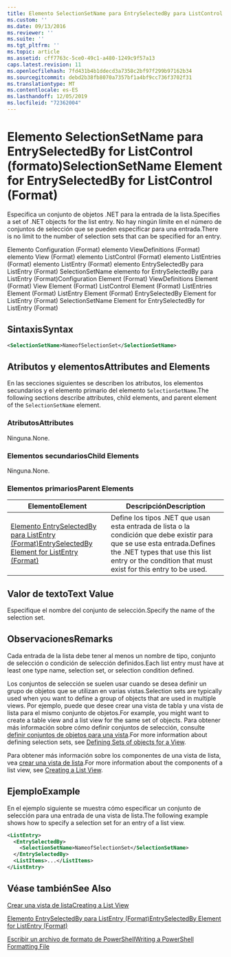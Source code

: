 ```yaml
---
title: Elemento SelectionSetName para EntrySelectedBy para ListControl (Format) | Microsoft Docs
ms.custom: ''
ms.date: 09/13/2016
ms.reviewer: ''
ms.suite: ''
ms.tgt_pltfrm: ''
ms.topic: article
ms.assetid: cff7763c-5ce0-49c1-a480-1249c9f57a13
caps.latest.revision: 11
ms.openlocfilehash: 7fd431b4b1ddecd3a7358c2bf97f299b97162b34
ms.sourcegitcommit: debd2b38fb8070a7357bf1a4bf9cc736f3702f31
ms.translationtype: MT
ms.contentlocale: es-ES
ms.lasthandoff: 12/05/2019
ms.locfileid: "72362004"
---
```

# <a name="selectionsetname-element-for-entryselectedby-for-listcontrol-format"></a><span data-ttu-id="eab88-102">Elemento SelectionSetName para EntrySelectedBy for ListControl (formato)</span><span class="sxs-lookup"><span data-stu-id="eab88-102">SelectionSetName Element for EntrySelectedBy for ListControl (Format)</span></span>

<span data-ttu-id="eab88-103">Especifica un conjunto de objetos .NET para la entrada de la lista.</span><span class="sxs-lookup"><span data-stu-id="eab88-103">Specifies a set of .NET objects for the list entry.</span></span> <span data-ttu-id="eab88-104">No hay ningún límite en el número de conjuntos de selección que se pueden especificar para una entrada.</span><span class="sxs-lookup"><span data-stu-id="eab88-104">There is no limit to the number of selection sets that can be specified for an entry.</span></span>

<span data-ttu-id="eab88-105">Elemento Configuration (Format) elemento ViewDefinitions (Format) elemento View (Format) elemento ListControl (Format) elemento ListEntries (Format) elemento ListEntry (Format) elemento EntrySelectedBy para ListEntry (Format) SelectionSetName elemento for EntrySelectedBy para ListEntry (Format)</span><span class="sxs-lookup"><span data-stu-id="eab88-105">Configuration Element (Format) ViewDefinitions Element (Format) View Element (Format) ListControl Element (Format) ListEntries Element (Format) ListEntry Element (Format) EntrySelectedBy Element for ListEntry (Format) SelectionSetName Element for EntrySelectedBy for ListEntry (Format)</span></span>

## <a name="syntax"></a><span data-ttu-id="eab88-106">Sintaxis</span><span class="sxs-lookup"><span data-stu-id="eab88-106">Syntax</span></span>

```xml
<SelectionSetName>NameofSelectionSet</SelectionSetName>
```

## <a name="attributes-and-elements"></a><span data-ttu-id="eab88-107">Atributos y elementos</span><span class="sxs-lookup"><span data-stu-id="eab88-107">Attributes and Elements</span></span>

<span data-ttu-id="eab88-108">En las secciones siguientes se describen los atributos, los elementos secundarios y el elemento primario del elemento `SelectionSetName`.</span><span class="sxs-lookup"><span data-stu-id="eab88-108">The following sections describe attributes, child elements, and parent element of the `SelectionSetName` element.</span></span>

### <a name="attributes"></a><span data-ttu-id="eab88-109">Atributos</span><span class="sxs-lookup"><span data-stu-id="eab88-109">Attributes</span></span>

<span data-ttu-id="eab88-110">Ninguna.</span><span class="sxs-lookup"><span data-stu-id="eab88-110">None.</span></span>

### <a name="child-elements"></a><span data-ttu-id="eab88-111">Elementos secundarios</span><span class="sxs-lookup"><span data-stu-id="eab88-111">Child Elements</span></span>

<span data-ttu-id="eab88-112">Ninguna.</span><span class="sxs-lookup"><span data-stu-id="eab88-112">None.</span></span>

### <a name="parent-elements"></a><span data-ttu-id="eab88-113">Elementos primarios</span><span class="sxs-lookup"><span data-stu-id="eab88-113">Parent Elements</span></span>

|<span data-ttu-id="eab88-114">Elemento</span><span class="sxs-lookup"><span data-stu-id="eab88-114">Element</span></span>|<span data-ttu-id="eab88-115">Descripción</span><span class="sxs-lookup"><span data-stu-id="eab88-115">Description</span></span>|
|-------------|-----------------|
|[<span data-ttu-id="eab88-116">Elemento EntrySelectedBy para ListEntry (Format)</span><span class="sxs-lookup"><span data-stu-id="eab88-116">EntrySelectedBy Element for ListEntry (Format)</span></span>](./entryselectedby-element-for-listentry-for-listcontrol-format.md)|<span data-ttu-id="eab88-117">Define los tipos .NET que usan esta entrada de lista o la condición que debe existir para que se use esta entrada.</span><span class="sxs-lookup"><span data-stu-id="eab88-117">Defines the .NET types that use this list entry or the condition that must exist for this entry to be used.</span></span>|

## <a name="text-value"></a><span data-ttu-id="eab88-118">Valor de texto</span><span class="sxs-lookup"><span data-stu-id="eab88-118">Text Value</span></span>

<span data-ttu-id="eab88-119">Especifique el nombre del conjunto de selección.</span><span class="sxs-lookup"><span data-stu-id="eab88-119">Specify the name of the selection set.</span></span>

## <a name="remarks"></a><span data-ttu-id="eab88-120">Observaciones</span><span class="sxs-lookup"><span data-stu-id="eab88-120">Remarks</span></span>

<span data-ttu-id="eab88-121">Cada entrada de la lista debe tener al menos un nombre de tipo, conjunto de selección o condición de selección definidos.</span><span class="sxs-lookup"><span data-stu-id="eab88-121">Each list entry must have at least one type name, selection set, or selection condition defined.</span></span>

<span data-ttu-id="eab88-122">Los conjuntos de selección se suelen usar cuando se desea definir un grupo de objetos que se utilizan en varias vistas.</span><span class="sxs-lookup"><span data-stu-id="eab88-122">Selection sets are typically used when you want to define a group of objects that are used in multiple views.</span></span> <span data-ttu-id="eab88-123">Por ejemplo, puede que desee crear una vista de tabla y una vista de lista para el mismo conjunto de objetos.</span><span class="sxs-lookup"><span data-stu-id="eab88-123">For example, you might want to create a table view and a list view for the same set of objects.</span></span> <span data-ttu-id="eab88-124">Para obtener más información sobre cómo definir conjuntos de selección, consulte [definir conjuntos de objetos para una vista](./defining-selection-sets.md).</span><span class="sxs-lookup"><span data-stu-id="eab88-124">For more information about defining selection sets, see [Defining Sets of objects for a View](./defining-selection-sets.md).</span></span>

<span data-ttu-id="eab88-125">Para obtener más información sobre los componentes de una vista de lista, vea [crear una vista de lista](./creating-a-list-view.md).</span><span class="sxs-lookup"><span data-stu-id="eab88-125">For more information about the components of a list view, see [Creating a List View](./creating-a-list-view.md).</span></span>

## <a name="example"></a><span data-ttu-id="eab88-126">Ejemplo</span><span class="sxs-lookup"><span data-stu-id="eab88-126">Example</span></span>

<span data-ttu-id="eab88-127">En el ejemplo siguiente se muestra cómo especificar un conjunto de selección para una entrada de una vista de lista.</span><span class="sxs-lookup"><span data-stu-id="eab88-127">The following example shows how to specify a selection set for an entry of a list view.</span></span>

```xml
<ListEntry>
  <EntrySelectedBy>
    <SelectionSetName>NameofSelectionSet</SelectionSetName>
  </EntrySelectedBy>
  <ListItems>...</ListItems>
</ListEntry>
```

## <a name="see-also"></a><span data-ttu-id="eab88-128">Véase también</span><span class="sxs-lookup"><span data-stu-id="eab88-128">See Also</span></span>

[<span data-ttu-id="eab88-129">Crear una vista de lista</span><span class="sxs-lookup"><span data-stu-id="eab88-129">Creating a List View</span></span>](./creating-a-list-view.md)

[<span data-ttu-id="eab88-130">Elemento EntrySelectedBy para ListEntry (Format)</span><span class="sxs-lookup"><span data-stu-id="eab88-130">EntrySelectedBy Element for ListEntry (Format)</span></span>](./entryselectedby-element-for-listentry-for-listcontrol-format.md)

[<span data-ttu-id="eab88-131">Escribir un archivo de formato de PowerShell</span><span class="sxs-lookup"><span data-stu-id="eab88-131">Writing a PowerShell Formatting File</span></span>](./writing-a-powershell-formatting-file.md)
